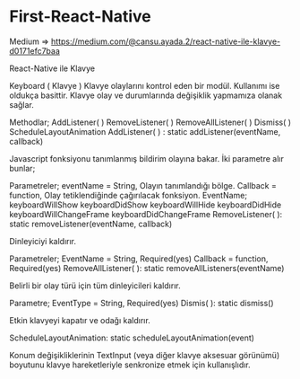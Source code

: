 # First-React-Native

Medium => https://medium.com/@cansu.ayada.2/react-native-ile-klavye-d0171efc7baa

React-Native ile Klavye

Keyboard ( Klavye )
Klavye olaylarını kontrol eden bir modül. Kullanımı ise oldukça basittir. Klavye olay ve durumlarında değişiklik yapmamıza olanak sağlar.

Methodlar;
AddListener( )
RemoveListener( )
RemoveAllListener( )
Dismiss( )
ScheduleLayoutAnimation
AddListener( ) :
static addListener(eventName, callback)

Javascript fonksiyonu tanımlanmış bildirim olayına bakar. İki parametre alır bunlar;

Parametreler;
eventName = String, Olayın tanımlandığı bölge.
Callback = function, Olay tetiklendiğinde çağırılacak fonksiyon.
EventName;
keyboardWillShow
keyboardDidShow
keyboardWillHide
keyboardDidHide
keyboardWillChangeFrame
keyboardDidChangeFrame
RemoveListener( ):
static removeListener(eventName, callback)

Dinleyiciyi kaldırır.

Parametreler;
EventName = String, Required(yes)
Callback = function, Required(yes)
RemoveAllListener( ):
static removeAllListeners(eventName)

Belirli bir olay türü için tüm dinleyicileri kaldırır.

Parametre;
EventType = String, Required(yes)
Dismis( ):
static dismiss()

Etkin klavyeyi kapatır ve odağı kaldırır.

ScheduleLayoutAnimation:
static scheduleLayoutAnimation(event)

Konum değişikliklerinin TextInput (veya diğer klavye aksesuar görünümü) boyutunu klavye hareketleriyle senkronize etmek için kullanışlıdır.


